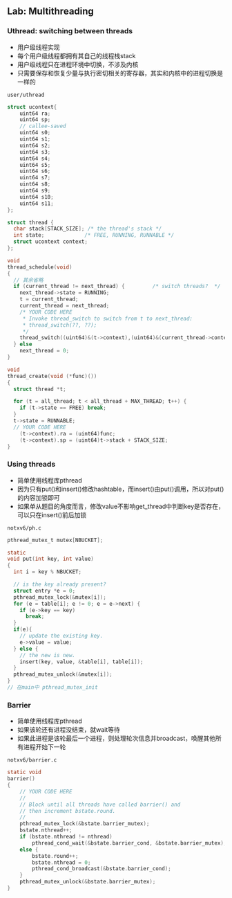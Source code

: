 ## Lab: Multithreading

### Uthread: switching between threads
+ 用户级线程实现
+ 每个用户级线程都拥有其自己的线程栈stack
+ 用户级线程只在进程环境中切换，不涉及内核
+ 只需要保存和恢复少量与执行密切相关的寄存器，其实和内核中的进程切换是一样的

`user/uthread`
```c
struct ucontext{
	uint64 ra;
	uint64 sp;
	// callee-saved
	uint64 s0;
	uint64 s1;
	uint64 s2;
	uint64 s3;
	uint64 s4;
	uint64 s5;
	uint64 s6;
	uint64 s7;
	uint64 s8;
	uint64 s9;
	uint64 s10;
	uint64 s11;
};

struct thread {
  char stack[STACK_SIZE]; /* the thread's stack */
  int state;             /* FREE, RUNNING, RUNNABLE */
  struct ucontext context;
};

void 
thread_schedule(void)
{
  // 其余省略
  if (current_thread != next_thread) {         /* switch threads?  */
    next_thread->state = RUNNING;
    t = current_thread;
    current_thread = next_thread;
    /* YOUR CODE HERE
     * Invoke thread_switch to switch from t to next_thread:
     * thread_switch(??, ??);
     */
    thread_switch((uint64)&(t->context),(uint64)&(current_thread->context));
  } else
    next_thread = 0;
}

void 
thread_create(void (*func)())
{
  struct thread *t;

  for (t = all_thread; t < all_thread + MAX_THREAD; t++) {
    if (t->state == FREE) break;
  }
  t->state = RUNNABLE;
  // YOUR CODE HERE
	(t->context).ra = (uint64)func;
	(t->context).sp = (uint64)t->stack + STACK_SIZE;
}
```

### Using threads
+ 简单使用线程库pthread
+ 因为只有put()和insert()修改hashtable，而insert()由put()调用，所以对put()的内容加锁即可
+ 如果单从题目的角度而言，修改value不影响get_thread中判断key是否存在，可以只在insert()前后加锁

`notxv6/ph.c`
```c
pthread_mutex_t mutex[NBUCKET];

static 
void put(int key, int value)
{
  int i = key % NBUCKET;

  // is the key already present?
  struct entry *e = 0;
  pthread_mutex_lock(&mutex[i]);
  for (e = table[i]; e != 0; e = e->next) {
    if (e->key == key)
      break;
  }
  if(e){
    // update the existing key.
    e->value = value;
  } else {
    // the new is new.
    insert(key, value, &table[i], table[i]);
  }
  pthread_mutex_unlock(&mutex[i]);
}
// 在main中 pthread_mutex_init
```

### Barrier
+ 简单使用线程库pthread
+ 如果该轮还有进程没结束，就wait等待
+ 如果此进程是该轮最后一个进程，则处理轮次信息并broadcast，唤醒其他所有进程开始下一轮

`notxv6/barrier.c`
```c
static void
barrier()
{
	// YOUR CODE HERE
	//
	// Block until all threads have called barrier() and
	// then increment bstate.round.
	//
	pthread_mutex_lock(&bstate.barrier_mutex);
	bstate.nthread++;
	if (bstate.nthread != nthread)
		pthread_cond_wait(&bstate.barrier_cond, &bstate.barrier_mutex);
	else {
		bstate.round++;
		bstate.nthread = 0;
		pthread_cond_broadcast(&bstate.barrier_cond);
	}
	pthread_mutex_unlock(&bstate.barrier_mutex);
}
```